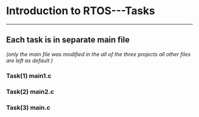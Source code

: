 # Introduction to  RTOS---Tasks
---------------------------------------------------------------------------------------------------------------------------------------
## Each task is in separate main file 
*(only the main file was modified in the all of the three projects all other files are left as default )*

### Task(1)  main1.c
### Task(2)  main2.c
### Task(3)  main.c



